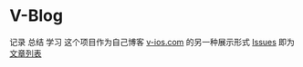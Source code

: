 # V-Blog
记录 总结 学习
这个项目作为自己博客 [v-ios.com](v-ios.com) 的另一种展示形式
[Issues](https://github.com/V-Zhou/V-Blog/issues) 即为[文章列表](https://github.com/V-Zhou/V-Blog/issues)

